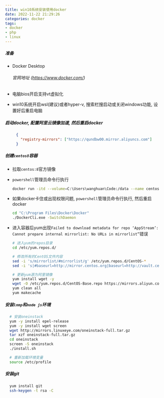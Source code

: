 ```yaml
---
title: win10系统安装使用docker
date: 2022-11-22 21:29:26
categories: docker
tags:
- docker
- php
- linux
---
```


##### 准备
  
  - Docker Desktop 
     
     ###### 官网地址 (https://www.docker.com/)
     
  - 电脑bios开启支持vt虚拟化
  
  - win10系统开启wsl(建议)或者hyper-v, 搜索栏搜启动或关闭windows功能, 设置好后重启电脑
  
   
##### 启动docker, 配置阿里云镜像加速, 然后重启docker

   ```json
        {
          "registry-mirrors": ["https://qundbw00.mirror.aliyuncs.com"]
        }
   ```

##### 创建`centos8`容器

  - 拉取`centos:8`官方镜像
  
  - `powershell`管理员命令行执行
  
    ```bash
    docker run -itd --volume=C:\Users\wanghuan\Code:/data --name centos8 --privileged centos:8 /usr/sbin/init
    ```
    
  - 如果docker卡住或出现权限问题, `powershell`管理员命令行执行, 然后重启docker
  
    ```bash
    cd "C:\Program Files\Docker\Docker"
    ./DockerCli.exe -SwitchDaemon
    ```
    
  - 进入容器后yum出现`Failed to download metadata for repo ‘AppStream’: Cannot prepare internal mirrorlist: No URLs in mirrorlist”`错误
  
    ```bash
    # 进入yum的repos目录
    cd /etc/yum.repos.d/
    
    # 修改所有的CentOS文件内容
    sed -i 's/mirrorlist/#mirrorlist/g' /etc/yum.repos.d/CentOS-*
    sed -i 's|#baseurl=http://mirror.centos.org|baseurl=http://vault.centos.org|g' /etc/yum.repos.d/CentOS-*
    
    # 更新yum源为阿里镜像
    yum install wget -y
    wget -O /etc/yum.repos.d/CentOS-Base.repo https://mirrors.aliyun.com/repo/Centos-vault-8.5.2111.repo
    yum clean all
    yum makecache
    ```  

##### 安装`lnmp`和`node js`环境

  ```bash
    # 安装oneinstack
    yum -y install epel-release
    yum -y install wget screen
    wget http://mirrors.linuxeye.com/oneinstack-full.tar.gz
    tar xzf oneinstack-full.tar.gz
    cd oneinstack
    screen -S oneinstack
    ./install.sh

    # 重新加载环境变量
    source /etc/profile
  ```

##### 安装git

  ```bash
    yum install git
    ssh-keygen -t rsa -C 
  ```
